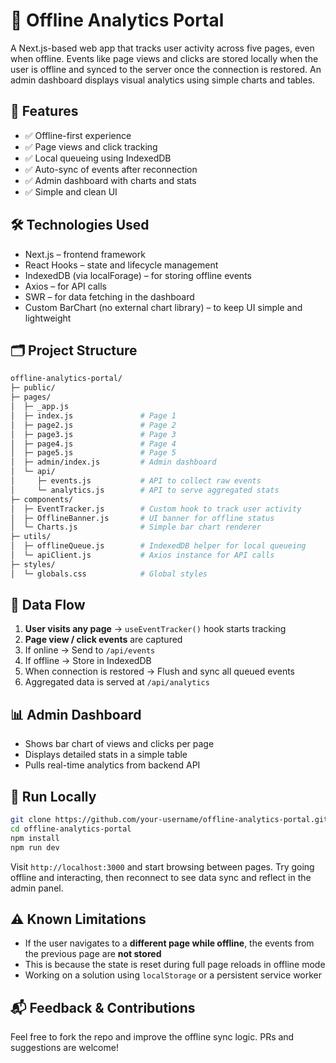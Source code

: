 # 🧠 Offline Analytics Portal

A Next.js-based web app that tracks user activity across five pages, even when offline. Events like page views and clicks are stored locally when the user is offline and synced to the server once the connection is restored. An admin dashboard displays visual analytics using simple charts and tables.

## 📌 Features

- ✅ Offline-first experience
- ✅ Page views and click tracking
- ✅ Local queueing using IndexedDB
- ✅ Auto-sync of events after reconnection
- ✅ Admin dashboard with charts and stats
- ✅ Simple and clean UI

## 🛠️ Technologies Used
- Next.js – frontend framework
- React Hooks – state and lifecycle management
- IndexedDB (via localForage) – for storing offline events
- Axios – for API calls
- SWR – for data fetching in the dashboard
- Custom BarChart (no external chart library) – to keep UI simple and lightweight

## 🗂️ Project Structure

```bash
offline-analytics-portal/
├─ public/                    
├─ pages/                     
│  ├─ _app.js
│  ├─ index.js               # Page 1
│  ├─ page2.js               # Page 2
│  ├─ page3.js               # Page 3
│  ├─ page4.js               # Page 4
│  ├─ page5.js               # Page 5
│  ├─ admin/index.js         # Admin dashboard
│  └─ api/
│     ├─ events.js           # API to collect raw events
│     └─ analytics.js        # API to serve aggregated stats
├─ components/
│  ├─ EventTracker.js        # Custom hook to track user activity
│  ├─ OfflineBanner.js       # UI banner for offline status
│  └─ Charts.js              # Simple bar chart renderer
├─ utils/
│  ├─ offlineQueue.js        # IndexedDB helper for local queueing
│  └─ apiClient.js           # Axios instance for API calls
├─ styles/
│  └─ globals.css            # Global styles
```

## 🔄 Data Flow

1. **User visits any page** → `useEventTracker()` hook starts tracking
2. **Page view / click events** are captured
3. If online → Send to `/api/events`
4. If offline → Store in IndexedDB
5. When connection is restored → Flush and sync all queued events
6. Aggregated data is served at `/api/analytics`

## 📊 Admin Dashboard

- Shows bar chart of views and clicks per page
- Displays detailed stats in a simple table
- Pulls real-time analytics from backend API

## 🧪 Run Locally

```bash
git clone https://github.com/your-username/offline-analytics-portal.git
cd offline-analytics-portal
npm install
npm run dev
```

Visit `http://localhost:3000` and start browsing between pages. Try going offline and interacting, then reconnect to see data sync and reflect in the admin panel.

## ⚠️ Known Limitations

- If the user navigates to a **different page while offline**, the events from the previous page are **not stored**
- This is because the state is reset during full page reloads in offline mode
- Working on a solution using `localStorage` or a persistent service worker

## 📬 Feedback & Contributions

Feel free to fork the repo and improve the offline sync logic. PRs and suggestions are welcome!
